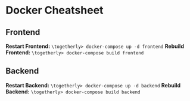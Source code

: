 # Docker Cheatsheet

## Frontend

**Restart Frontend:** `\togetherly> docker-compose up -d frontend`
**Rebuild Frontend:** `\togetherly> docker-compose build frontend`

## Backend

**Restart Backend:** `\togetherly> docker-compose up -d backend`
**Rebuild Backend:** `\togetherly> docker-compose build backend`